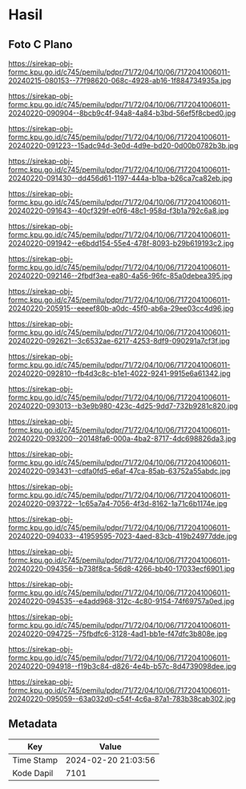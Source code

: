 # Hasil

## Foto C Plano

https://sirekap-obj-formc.kpu.go.id/c745/pemilu/pdpr/71/72/04/10/06/7172041006011-20240215-080153--77f98620-068c-4928-ab16-1f884734935a.jpg

https://sirekap-obj-formc.kpu.go.id/c745/pemilu/pdpr/71/72/04/10/06/7172041006011-20240220-090904--8bcb9c4f-94a8-4a84-b3bd-56ef5f8cbed0.jpg

https://sirekap-obj-formc.kpu.go.id/c745/pemilu/pdpr/71/72/04/10/06/7172041006011-20240220-091223--15adc94d-3e0d-4d9e-bd20-0d00b0782b3b.jpg

https://sirekap-obj-formc.kpu.go.id/c745/pemilu/pdpr/71/72/04/10/06/7172041006011-20240220-091430--dd456d61-1197-444a-b1ba-b26ca7ca82eb.jpg

https://sirekap-obj-formc.kpu.go.id/c745/pemilu/pdpr/71/72/04/10/06/7172041006011-20240220-091643--40cf329f-e0f6-48c1-958d-f3b1a792c6a8.jpg

https://sirekap-obj-formc.kpu.go.id/c745/pemilu/pdpr/71/72/04/10/06/7172041006011-20240220-091942--e6bdd154-55e4-478f-8093-b29b619193c2.jpg

https://sirekap-obj-formc.kpu.go.id/c745/pemilu/pdpr/71/72/04/10/06/7172041006011-20240220-092146--2fbdf3ea-ea80-4a56-96fc-85a0debea395.jpg

https://sirekap-obj-formc.kpu.go.id/c745/pemilu/pdpr/71/72/04/10/06/7172041006011-20240220-205915--eeeef80b-a0dc-45f0-ab6a-29ee03cc4d96.jpg

https://sirekap-obj-formc.kpu.go.id/c745/pemilu/pdpr/71/72/04/10/06/7172041006011-20240220-092621--3c6532ae-6217-4253-8df9-090291a7cf3f.jpg

https://sirekap-obj-formc.kpu.go.id/c745/pemilu/pdpr/71/72/04/10/06/7172041006011-20240220-092810--fb4d3c8c-b1e1-4022-9241-9915e6a61342.jpg

https://sirekap-obj-formc.kpu.go.id/c745/pemilu/pdpr/71/72/04/10/06/7172041006011-20240220-093013--b3e9b980-423c-4d25-9dd7-732b9281c820.jpg

https://sirekap-obj-formc.kpu.go.id/c745/pemilu/pdpr/71/72/04/10/06/7172041006011-20240220-093200--20148fa6-000a-4ba2-8717-4dc698826da3.jpg

https://sirekap-obj-formc.kpu.go.id/c745/pemilu/pdpr/71/72/04/10/06/7172041006011-20240220-093431--cdfa0fd5-e6af-47ca-85ab-63752a55abdc.jpg

https://sirekap-obj-formc.kpu.go.id/c745/pemilu/pdpr/71/72/04/10/06/7172041006011-20240220-093722--1c65a7a4-7056-4f3d-8162-1a71c6b1174e.jpg

https://sirekap-obj-formc.kpu.go.id/c745/pemilu/pdpr/71/72/04/10/06/7172041006011-20240220-094033--41959595-7023-4aed-83cb-419b24977dde.jpg

https://sirekap-obj-formc.kpu.go.id/c745/pemilu/pdpr/71/72/04/10/06/7172041006011-20240220-094356--b738f8ca-56d8-4266-bb40-17033ecf6901.jpg

https://sirekap-obj-formc.kpu.go.id/c745/pemilu/pdpr/71/72/04/10/06/7172041006011-20240220-094535--e4add968-312c-4c80-9154-74f69757a0ed.jpg

https://sirekap-obj-formc.kpu.go.id/c745/pemilu/pdpr/71/72/04/10/06/7172041006011-20240220-094725--75fbdfc6-3128-4ad1-bb1e-f47dfc3b808e.jpg

https://sirekap-obj-formc.kpu.go.id/c745/pemilu/pdpr/71/72/04/10/06/7172041006011-20240220-094918--f19b3c84-d826-4e4b-b57c-8d4739098dee.jpg

https://sirekap-obj-formc.kpu.go.id/c745/pemilu/pdpr/71/72/04/10/06/7172041006011-20240220-095059--63a032d0-c54f-4c6a-87a1-783b38cab302.jpg


## Metadata

| Key        | Value               |
| ---------- | ------------------- |
| Time Stamp | 2024-02-20 21:03:56 |
| Kode Dapil | 7101                |



